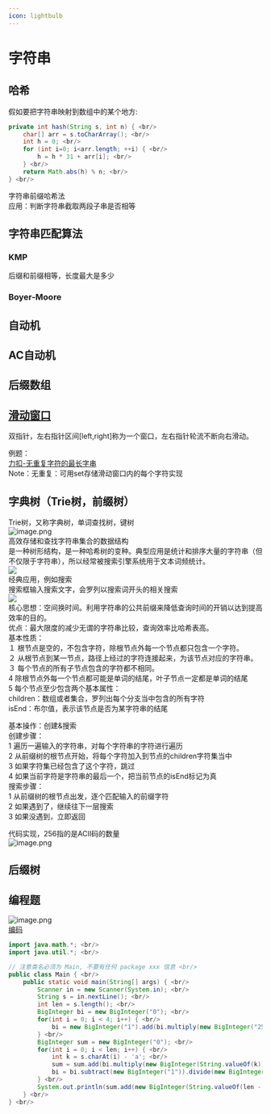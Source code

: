 ```yaml
---
icon: lightbulb
---
```

# 字符串
## 哈希
假如要把字符串映射到数组中的某个地方: <br/>
```java
private int hash(String s, int n) { <br/>
    char[] arr = s.toCharArray(); <br/>
    int h = 0; <br/>
    for (int i=0; i<arr.length; ++i) { <br/>
        h = h * 31 + arr[i]; <br/>
    } <br/>
    return Math.abs(h) % n; <br/>
} <br/>
```

字符串前缀哈希法 <br/>
应用：判断字符串截取两段子串是否相等 <br/>

## 字符串匹配算法


### KMP

后缀和前缀相等，长度最大是多少 <br/>
### Boyer-Moore


## 自动机


## AC自动机


## 后缀数组


## [滑动窗口](https://leetcode-cn.com/circle/article/9gcJBk/)
双指针，左右指针区间[left,right]称为一个窗口，左右指针轮流不断向右滑动。 <br/>

例题： <br/>
[力扣-无重复字符的最长字串](https://leetcode-cn.com/problems/longest-substring-without-repeating-characters/) <br/>
Note：无重复：可用set存储滑动窗口内的每个字符实现 <br/>
## 字典树（Trie树，前缀树）
Trie树，又称字典树，单词查找树，键树 <br/>
![image.png](images/字符串-1.png) <br/>
高效存储和查找字符串集合的数据结构 <br/>
是一种树形结构，是一种哈希树的变种。典型应用是统计和排序大量的字符串（但不仅限于字符串），所以经常被搜索引擎系统用于文本词频统计。 <br/>
![](images/字符串-2.png) <br/>
经典应用，例如搜索 <br/>
搜索框输入搜索文字，会罗列以搜索词开头的相关搜索 <br/>
![](images/字符串-3.png) <br/>
核心思想：空间换时间。利用字符串的公共前缀来降低查询时间的开销以达到提高效率的目的。 <br/>
优点：最大限度的减少无谓的字符串比较，查询效率比哈希表高。 <br/>
基本性质： <br/>
１ 根节点是空的，不包含字符，除根节点外每一个节点都只包含一个字符。 <br/>
２ 从根节点到某一节点，路径上经过的字符连接起来，为该节点对应的字符串。 <br/>
３ 每个节点的所有子节点包含的字符都不相同。 <br/>
 4 除根节点外每一个节点都可能是单词的结尾，叶子节点一定都是单词的结尾 <br/>
 5 每个节点至少包含两个基本属性： <br/>
children：数组或者集合，罗列出每个分支当中包含的所有字符 <br/>
isEnd：布尔值，表示该节点是否为某字符串的结尾 <br/>

基本操作：创建&搜索 <br/>
创建步骤： <br/>
1 遍历一遍输入的字符串，对每个字符串的字符进行遍历 <br/>
2 从前缀树的根节点开始，将每个字符加入到节点的children字符集当中 <br/>
3 如果字符集已经包含了这个字符，跳过 <br/>
4 如果当前字符是字符串的最后一个，把当前节点的isEnd标记为真 <br/>
搜索步骤： <br/>
1 从前缀树的根节点出发，逐个匹配输入的前缀字符 <br/>
2 如果遇到了，继续往下一层搜索 <br/>
3 如果没遇到，立即返回 <br/>

代码实现，256指的是ACII码的数量 <br/>
![image.png](images/字符串-4.png) <br/>
## 后缀树


## 编程题
![image.png](images/字符串-5.png) <br/>
[编码](https://www.nowcoder.com/exam/test/73467615/detail?pid=5582994&examPageSource=Company&testCallback=https%3A%2F%2Fwww.nowcoder.com%2Fexam%2Fcompany%3FcurrentTab%3Drecommand%26jobId%3D100%26selectStatus%3D0%26tagIds%3D138&testclass=%E8%BD%AF%E4%BB%B6%E5%BC%80%E5%8F%91) <br/>
```java
import java.math.*; <br/>
import java.util.*; <br/>

// 注意类名必须为 Main, 不要有任何 package xxx 信息 <br/>
public class Main { <br/>
    public static void main(String[] args) { <br/>
        Scanner in = new Scanner(System.in); <br/>
        String s = in.nextLine(); <br/>
        int len = s.length(); <br/>
        BigInteger bi = new BigInteger("0"); <br/>
        for(int i = 0; i < 4; i++) { <br/>
            bi = new BigInteger("1").add(bi.multiply(new BigInteger("25"))); <br/>
        } <br/>
        BigInteger sum = new BigInteger("0"); <br/>
        for(int i = 0; i < len; i++) { <br/>
            int k = s.charAt(i) - 'a'; <br/>
            sum = sum.add(bi.multiply(new BigInteger(String.valueOf(k)))); <br/>
            bi = bi.subtract(new BigInteger("1")).divide(new BigInteger("25")); <br/>
        } <br/>
        System.out.println(sum.add(new BigInteger(String.valueOf(len - 1)))); <br/>
    } <br/>
} <br/>
```
